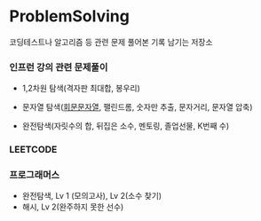 # ProblemSolving

코딩테스트나 알고리즘 등 관련 문제 풀어본 기록 남기는 저장소

### 인프런 강의 관련 문제풀이

- 1,2차원 탐색(격자판 최대합, 봉우리)

- 문자열 탐색([회문문자열](https://github.com/majih93/ProblemSolving/blob/main/%EC%9D%B8%ED%94%84%EB%9F%B0%20%EA%B0%95%EC%9D%98/%EB%AC%B8%EC%9E%90%EC%97%B4%20%ED%83%90%EC%83%89/%ED%9A%8C%EB%AC%B8%EB%AC%B8%EC%9E%90%EC%97%B41.html), 팰린드롬, 숫자만 추출, 문자거리, 문자열 압축)
- 완전탐색(자릿수의 합, 뒤집은 소수, 멘토링, 졸업선물, K번째 수)

### LEETCODE

### 프로그래머스

- 완전탐색, Lv 1 (모의고사), Lv 2(소수 찾기)
- 해시, Lv 2(완주하지 못한 선수)
